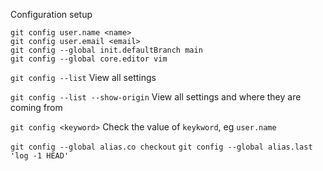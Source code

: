 Configuration setup

```
git config user.name <name>
git config user.email <email>
git config --global init.defaultBranch main
git config --global core.editor vim
```

`git config --list`
View all settings

`git config --list --show-origin`
View all settings and where they are coming from

`git config <keyword>`
Check the value of `keykword`, eg `user.name`

`git config --global alias.co checkout`
`git config --global alias.last 'log -1 HEAD'`